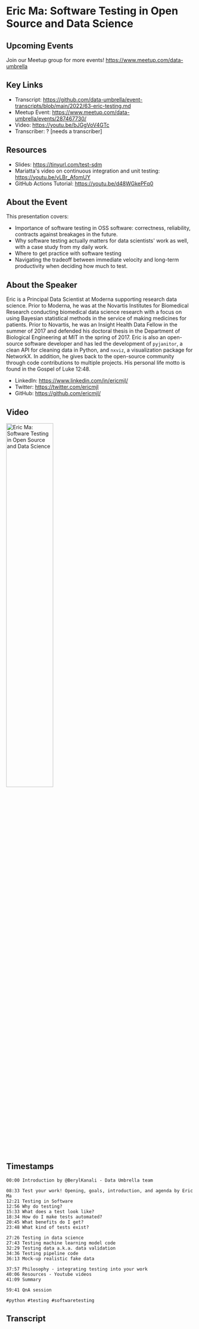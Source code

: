 # Eric Ma: Software Testing in Open Source and Data Science

## Upcoming Events
Join our Meetup group for more events!
https://www.meetup.com/data-umbrella

## Key Links
- Transcript: https://github.com/data-umbrella/event-transcripts/blob/main/2022/63-eric-testing.md 
- Meetup Event: [https://www.meetup.com/data-umbrella/events/287467730/ ](https://www.meetup.com/data-umbrella/events/287712618/)
- Video: https://youtu.be/bJGgVoV4GTc
- Transcriber:  ? [needs a transcriber]

## Resources
- Slides: https://tinyurl.com/test-sdm
- Mariatta's video on continuous integration and unit testing:  https://youtu.be/vLBr_AfomUY
- GitHub Actions Tutorial:  https://youtu.be/d48WGkePFq0

## About the Event
This presentation covers:
- Importance of software testing in OSS software: correctness, reliability, contracts against breakages in the future.
- Why software testing actually matters for data scientists' work as well, with a case study from my daily work.
- Where to get practice with software testing
- Navigating the tradeoff between immediate velocity and long-term productivity when deciding how much to test.

## About the Speaker
Eric is a Principal Data Scientist at Moderna supporting research data science. Prior to Moderna, he was at the Novartis Institutes for Biomedical Research conducting biomedical data science research with a focus on using Bayesian statistical methods in the service of making medicines for patients. Prior to Novartis, he was an Insight Health Data Fellow in the summer of 2017 and defended his doctoral thesis in the Department of Biological Engineering at MIT in the spring of 2017.
Eric is also an open-source software developer and has led the development of `pyjanitor`, a clean API for cleaning data in Python, and `nxviz`, a visualization package for NetworkX. In addition, he gives back to the open-source community through code contributions to multiple projects.
His personal life motto is found in the Gospel of Luke 12:48.

- LinkedIn: https://www.linkedin.com/in/ericmjl/
- Twitter: https://twitter.com/ericmjl
- GitHub: https://github.com/ericmjl/

## Video
<a href="http://www.youtube.com/watch?feature=player_embedded&v=bJGgVoV4GTc" target="_blank"><img src="http://img.youtube.com/vi/bJGgVoV4GTc/0.jpg"
alt="Eric Ma: Software Testing in Open Source and Data Science" width="50%" /></a>

## Timestamps
```text
00:00 Introduction by @BerylKanali - Data Umbrella team

08:33 Test your work! Opening, goals, introduction, and agenda by Eric Ma
12:21 Testing in Software
12:56 Why do testing?
15:33 What does a test look like?
18:34 How do I make tests automated?
20:45 What benefits do I get?
23:48 What kind of tests exist?

27:26 Testing in data science
27:43 Testing machine learning model code
32:29 Testing data a.k.a. data validation
34:36 Testing pipeline code
36:13 Mock-up realistic fake data

37:57 Philosophy - integrating testing into your work
40:06 Resources - Youtube videos
41:09 Summary

59:41 QnA session

#python #testing #softwaretesting
```

## Transcript
